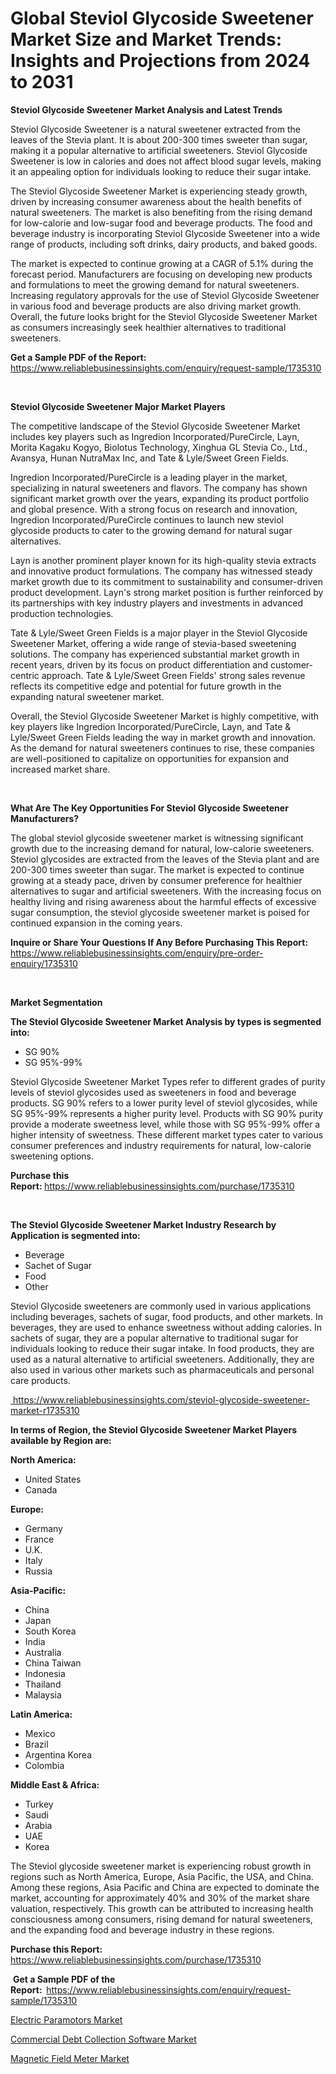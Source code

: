 <p><h1>Global Steviol Glycoside Sweetener Market Size and Market Trends: Insights and Projections from 2024 to 2031</h1></p><p><strong>Steviol Glycoside Sweetener Market Analysis and Latest Trends</strong></p>
<p><p>Steviol Glycoside Sweetener is a natural sweetener extracted from the leaves of the Stevia plant. It is about 200-300 times sweeter than sugar, making it a popular alternative to artificial sweeteners. Steviol Glycoside Sweetener is low in calories and does not affect blood sugar levels, making it an appealing option for individuals looking to reduce their sugar intake.</p><p>The Steviol Glycoside Sweetener Market is experiencing steady growth, driven by increasing consumer awareness about the health benefits of natural sweeteners. The market is also benefiting from the rising demand for low-calorie and low-sugar food and beverage products. The food and beverage industry is incorporating Steviol Glycoside Sweetener into a wide range of products, including soft drinks, dairy products, and baked goods.</p><p>The market is expected to continue growing at a CAGR of 5.1% during the forecast period. Manufacturers are focusing on developing new products and formulations to meet the growing demand for natural sweeteners. Increasing regulatory approvals for the use of Steviol Glycoside Sweetener in various food and beverage products are also driving market growth. Overall, the future looks bright for the Steviol Glycoside Sweetener Market as consumers increasingly seek healthier alternatives to traditional sweeteners.</p></p>
<p><strong>Get a Sample PDF of the Report:&nbsp;</strong> <a href="https://www.reliablebusinessinsights.com/enquiry/request-sample/1735310">https://www.reliablebusinessinsights.com/enquiry/request-sample/1735310</a></p>
<p>&nbsp;</p>
<p><strong>Steviol Glycoside Sweetener Major Market Players</strong></p>
<p><p>The competitive landscape of the Steviol Glycoside Sweetener Market includes key players such as Ingredion Incorporated/PureCircle, Layn, Morita Kagaku Kogyo, Biolotus Technology, Xinghua GL Stevia Co., Ltd., Avansya, Hunan NutraMax Inc, and Tate & Lyle/Sweet Green Fields.</p><p>Ingredion Incorporated/PureCircle is a leading player in the market, specializing in natural sweeteners and flavors. The company has shown significant market growth over the years, expanding its product portfolio and global presence. With a strong focus on research and innovation, Ingredion Incorporated/PureCircle continues to launch new steviol glycoside products to cater to the growing demand for natural sugar alternatives.</p><p>Layn is another prominent player known for its high-quality stevia extracts and innovative product formulations. The company has witnessed steady market growth due to its commitment to sustainability and consumer-driven product development. Layn's strong market position is further reinforced by its partnerships with key industry players and investments in advanced production technologies.</p><p>Tate & Lyle/Sweet Green Fields is a major player in the Steviol Glycoside Sweetener Market, offering a wide range of stevia-based sweetening solutions. The company has experienced substantial market growth in recent years, driven by its focus on product differentiation and customer-centric approach. Tate & Lyle/Sweet Green Fields' strong sales revenue reflects its competitive edge and potential for future growth in the expanding natural sweetener market.</p><p>Overall, the Steviol Glycoside Sweetener Market is highly competitive, with key players like Ingredion Incorporated/PureCircle, Layn, and Tate & Lyle/Sweet Green Fields leading the way in market growth and innovation. As the demand for natural sweeteners continues to rise, these companies are well-positioned to capitalize on opportunities for expansion and increased market share.</p></p>
<p>&nbsp;</p>
<p><strong>What Are The Key Opportunities For Steviol Glycoside Sweetener Manufacturers?</strong></p>
<p><p>The global steviol glycoside sweetener market is witnessing significant growth due to the increasing demand for natural, low-calorie sweeteners. Steviol glycosides are extracted from the leaves of the Stevia plant and are 200-300 times sweeter than sugar. The market is expected to continue growing at a steady pace, driven by consumer preference for healthier alternatives to sugar and artificial sweeteners. With the increasing focus on healthy living and rising awareness about the harmful effects of excessive sugar consumption, the steviol glycoside sweetener market is poised for continued expansion in the coming years.</p></p>
<p><strong>Inquire or Share Your Questions If Any Before Purchasing This Report:</strong> <a href="https://www.reliablebusinessinsights.com/enquiry/pre-order-enquiry/1735310">https://www.reliablebusinessinsights.com/enquiry/pre-order-enquiry/1735310</a></p>
<p>&nbsp;</p>
<p><strong>Market Segmentation</strong></p>
<p><strong>The Steviol Glycoside Sweetener Market Analysis by types is segmented into:</strong></p>
<p><ul><li>SG 90%</li><li>SG 95%-99%</li></ul></p>
<p><p>Steviol Glycoside Sweetener Market Types refer to different grades of purity levels of steviol glycosides used as sweeteners in food and beverage products. SG 90% refers to a lower purity level of steviol glycosides, while SG 95%-99% represents a higher purity level. Products with SG 90% purity provide a moderate sweetness level, while those with SG 95%-99% offer a higher intensity of sweetness. These different market types cater to various consumer preferences and industry requirements for natural, low-calorie sweetening options.</p></p>
<p><strong>Purchase this Report:&nbsp;</strong><a href="https://www.reliablebusinessinsights.com/purchase/1735310">https://www.reliablebusinessinsights.com/purchase/1735310</a></p>
<p>&nbsp;</p>
<p><strong>The Steviol Glycoside Sweetener Market Industry Research by Application is segmented into:</strong></p>
<p><ul><li>Beverage</li><li>Sachet of Sugar</li><li>Food</li><li>Other</li></ul></p>
<p><p>Steviol Glycoside sweeteners are commonly used in various applications including beverages, sachets of sugar, food products, and other markets. In beverages, they are used to enhance sweetness without adding calories. In sachets of sugar, they are a popular alternative to traditional sugar for individuals looking to reduce their sugar intake. In food products, they are used as a natural alternative to artificial sweeteners. Additionally, they are also used in various other markets such as pharmaceuticals and personal care products.</p></p>
<p><a href="https://www.reliablebusinessinsights.com/steviol-glycoside-sweetener-market-r1735310">&nbsp;https://www.reliablebusinessinsights.com/steviol-glycoside-sweetener-market-r1735310</a></p>
<p><strong>In terms of Region, the Steviol Glycoside Sweetener Market Players available by Region are:</strong></p>
<p>
    <p> <strong> North America: </strong>
        <ul>
            <li>United States</li>
            <li>Canada</li>
        </ul>
        </p> 
    <p> <strong> Europe: </strong>
        <ul>
            <li>Germany</li>
            <li>France</li>
            <li>U.K.</li>
            <li>Italy</li>
            <li>Russia</li>
        </ul>
        </p> 
    <p> <strong> Asia-Pacific: </strong>
        <ul>
            <li>China</li>
            <li>Japan</li>
            <li>South Korea</li>
            <li>India</li>
            <li>Australia</li>
            <li>China Taiwan</li>
            <li>Indonesia</li>
            <li>Thailand</li>
            <li>Malaysia</li>
        </ul>
        </p> 
    <p> <strong> Latin America: </strong>
        <ul>
            <li>Mexico</li>
            <li>Brazil</li>
            <li>Argentina Korea</li>
            <li>Colombia</li>
        </ul>
        </p> 
    <p> <strong> Middle East & Africa: </strong>
        <ul>
            <li>Turkey</li>
            <li>Saudi</li>
            <li>Arabia</li>
            <li>UAE</li>
            <li>Korea</li>
        </ul>
    </p>
    </p>
<p><p>The Steviol glycoside sweetener market is experiencing robust growth in regions such as North America, Europe, Asia Pacific, the USA, and China. Among these regions, Asia Pacific and China are expected to dominate the market, accounting for approximately 40% and 30% of the market share valuation, respectively. This growth can be attributed to increasing health consciousness among consumers, rising demand for natural sweeteners, and the expanding food and beverage industry in these regions.</p></p>
<p><strong>Purchase this Report: </strong><a href="https://www.reliablebusinessinsights.com/purchase/1735310">https://www.reliablebusinessinsights.com/purchase/1735310</a></p>
<p>&nbsp;<strong>Get a Sample PDF of the Report:&nbsp;&nbsp;</strong><a href="https://www.reliablebusinessinsights.com/enquiry/request-sample/1735310">https://www.reliablebusinessinsights.com/enquiry/request-sample/1735310</a></p>
<p><strong></strong></p>
<p><p><a href="https://medium.com/@sdonald04328/electric-paramotors-market-size-is-growing-at-cagr-of-11-3-3566f4493bbd">Electric Paramotors Market</a></p><p><a href="https://medium.com/@hassen.nww/commercial-debt-collection-software-market-trends-and-analysis-opportunities-and-challenges-for-819ff5580459">Commercial Debt Collection Software Market</a></p><p><a href="https://medium.com/@raap8632472024/magnetic-field-meter-market-growth-outlook-from-2024-to-2031-and-it-is-projecting-at-11-7-60a85608afae">Magnetic Field Meter Market</a></p></p>